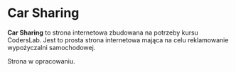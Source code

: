 # Car Sharing

**Car Sharing** to strona internetowa zbudowana na potrzeby kursu CodersLab. Jest to prosta strona internetowa mająca na celu reklamowanie wypożyczalni samochodowej. 

Strona w opracowaniu.
